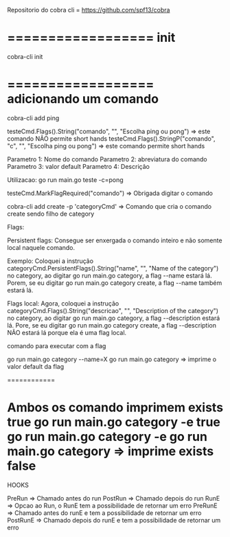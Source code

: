 Repositorio do cobra cli = https://github.com/spf13/cobra

==================
init
==================
cobra-cli init

==================
adicionando um comando
==================
cobra-cli add ping


testeCmd.Flags().String("comando", "", "Escolha ping ou pong") => este comando NÃO permite short hands
testeCmd.Flags().StringP("comando", "c", "", "Escolha ping ou pong") => este comando permite short hands

Parametro 1: Nome do comando
Parametro 2: abreviatura do comando
Parametro 3: valor default
Parametro 4: Descrição

Utilizacao: go run main.go teste -c=pong

testeCmd.MarkFlagRequired("comando") => Obrigada digitar o comando

cobra-cli add create -p 'categoryCmd' => Comando que cria o comando create sendo filho de category

Flags:

Persistent flags: Consegue ser enxergada o comando inteiro e não somente local naquele comando.

Exemplo:
Coloquei a instrução categoryCmd.PersistentFlags().String("name", "", "Name of the category") no category, ao digitar go run main.go category, a flag --name estará lá.
Porem, se eu digitar go run main.go category create, a flag --name também estará lá.

Flags local: 
Agora, coloquei a instrução categoryCmd.Flags().String("descricao", "", "Description of the category") no category, ao digitar go run main.go category, a flag --description estará lá.
Pore, se eu digitar go run main.go category create, a flag --description NÃO estará lá porque ela é uma flag local.

comando para executar com a flag

go run main.go category --name=X
go run main.go category => imprime o valor default da flag

============

Ambos os comando imprimem exists true
go run main.go category -e true
go run main.go category -e
go run main.go category => imprime exists false
============

HOOKS

PreRun => Chamado antes do run
PostRun => Chamado depois do run
RunE => Opcao ao Run, o RunE tem a possibilidade de retornar um erro
PreRunE => Chamado antes do runE e tem a possibilidade de retornar um erro
PostRunE => Chamado depois do runE e tem a possibilidade de retornar um erro